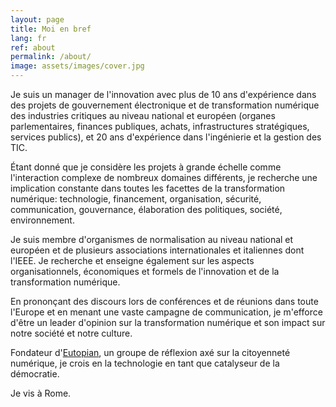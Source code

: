 ```yaml
---
layout: page
title: Moi en bref
lang: fr
ref: about
permalink: /about/
image: assets/images/cover.jpg
---
```


Je suis un manager de l'innovation avec plus de 10 ans d'expérience dans des projets de gouvernement électronique et de transformation numérique des industries critiques au niveau national et européen (organes parlementaires, finances publiques, achats, infrastructures stratégiques, services publics), et 20 ans d'expérience dans l'ingénierie et la gestion des TIC.

Étant donné que je considère les projets à grande échelle comme l'interaction complexe de nombreux domaines différents, je recherche une implication constante dans toutes les facettes de la transformation numérique: technologie, financement, organisation, sécurité, communication, gouvernance, élaboration des politiques, société, environnement.

Je suis membre d'organismes de normalisation au niveau national et européen et de plusieurs associations internationales et italiennes dont l'IEEE. Je recherche et enseigne également sur les aspects organisationnels, économiques et formels de l'innovation et de la transformation numérique.

En prononçant des discours lors de conférences et de réunions dans toute l'Europe et en menant une vaste campagne de communication, je m'efforce d'être un leader d'opinion sur la transformation numérique et son impact sur notre société et notre culture.

Fondateur d'<a href="https://eutopian.eu" target="_blank">Eutopian</a>, un groupe de réflexion axé sur la citoyenneté numérique, je crois en la technologie en tant que catalyseur de la démocratie.

Je vis à Rome.
